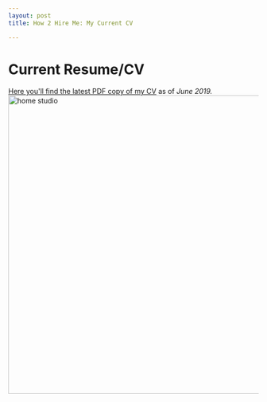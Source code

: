 ```yaml
---
layout: post
title: How 2 Hire Me: My Current CV

---
```


# Current Resume/CV

<a href="{{ site.baseurl }}assets/pdfs/Chelsea Palmer-CV-June 2019.pdf">Here you'll find the latest PDF copy of my CV</a> as 
of *June 2019.*
        <br>
        <img src="{{ site.baseurl }}assets/imgs/649872081_chroma.jpg" alt="home studio" style="width:600px">
